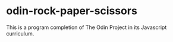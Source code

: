 # odin-rock-paper-scissors
This is a program completion of The Odin Project in its Javascript curriculum.
